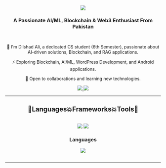<h1 align="center">
    <img src="https://readme-typing-svg.herokuapp.com/?font=Righteous&color=7e15f7&random=falsesize=35&center=true&vCenter=true&width=500&height=70&duration=2000&lines=Hi+There!+👋;+I'm+Dilshad+Ali+👨🏻‍💻;" />
</h1>

<h3 align="center">A Passionate AI/ML, Blockchain & Web3 Enthusiast From Pakistan</h3>

<br/>

<div align="center">
 
 🚀 I'm Dilshad Ali, a dedicated CS student (6th Semester), passionate about AI-driven solutions, Blockchain, and RAG applications.

⚡ Exploring Blockchain, AI/ML, WordPress Development, and Android applications.

🤝 Open to collaborations and learning new technologies.

 </div>
 
<div align="center"> 
  <a href="mailto:dilshadyousufi004@gmail.com">
    <img src="https://img.shields.io/badge/Gmail-6C22A6?style=for-the-badge&logo=gmail&logoColor=white" />
  </a>
    <a href="https://www.linkedin.com/in/dilshad-ali-517a89292" target="_blank">
     <img src="https://img.shields.io/badge/LinkedIn-0077B5?style=for-the-badge&logo=linkedin&logoColor=white" />
  </a>
</div>

 <hr/>
 
<h2 align="center">🚀Languages💥Frameworks💥Tools🚀</h2>
<br/>
<div align="center">
    <img src="https://skillicons.dev/icons?i=html,css,vscode,wordpress,git,github,androidstudio,flask" />
    <img src="https://skillicons.dev/icons?i=langchain,tensorflow,pytorch" /><br>
</div>

<h3 align="center">Languages</h3>
<div align="center">
    <img src="https://skillicons.dev/icons?i=c,cpp,java,python" />
</div>

<br/>
<hr/>
